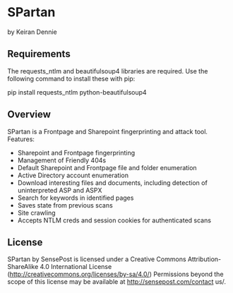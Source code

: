 SPartan
=======
by Keiran Dennie

Requirements
-------------
The requests_ntlm and beautifulsoup4 libraries are required. Use the following command to install these with pip:

pip install requests_ntlm python-beautifulsoup4

Overview
-------
SPartan is a Frontpage and Sharepoint fingerprinting and attack tool.
Features:
- Sharepoint and Frontpage fingerprinting
- Management of Friendly 404s
- Default Sharepoint and Frontpage file and folder enumeration
- Active Directory account enumeration
- Download interesting files and documents, including detection of uninterpreted ASP and ASPX
- Search for keywords in identified pages
- Saves state from previous scans
- Site crawling
- Accepts NTLM creds and session cookies for authenticated scans


License
-------

SPartan by SensePost is licensed under a Creative Commons Attribution-ShareAlike 4.0 International License (http://creativecommons.org/licenses/by-sa/4.0/) Permissions beyond the scope of this license may be available at http://sensepost.com/contact us/.
